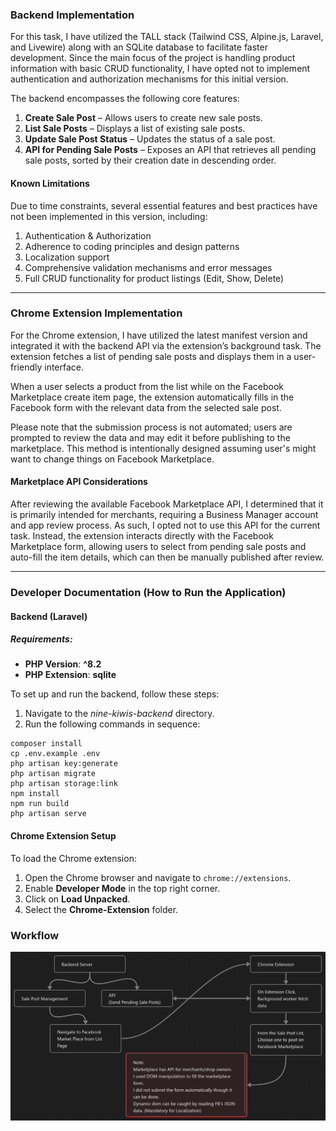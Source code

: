 ### Backend Implementation

For this task, I have utilized the TALL stack (Tailwind CSS, Alpine.js, Laravel, and Livewire) along with an SQLite database to facilitate faster development. Since the main focus of the project is handling product information with basic CRUD functionality, I have opted not to implement authentication and authorization mechanisms for this initial version.

The backend encompasses the following core features:

1. **Create Sale Post** – Allows users to create new sale posts.
2. **List Sale Posts** – Displays a list of existing sale posts.
3. **Update Sale Post Status** – Updates the status of a sale post.
4. **API for Pending Sale Posts** – Exposes an API that retrieves all pending sale posts, sorted by their creation date in descending order.

#### Known Limitations

Due to time constraints, several essential features and best practices have not been implemented in this version, including:

1. Authentication & Authorization
2. Adherence to coding principles and design patterns
3. Localization support
4. Comprehensive validation mechanisms and error messages
5. Full CRUD functionality for product listings (Edit, Show, Delete)

---

### Chrome Extension Implementation

For the Chrome extension, I have utilized the latest manifest version and integrated it with the backend API via the extension’s background task. The extension fetches a list of pending sale posts and displays them in a user-friendly interface. 

When a user selects a product from the list while on the Facebook Marketplace create item page, the extension automatically fills in the Facebook form with the relevant data from the selected sale post.

Please note that the submission process is not automated; users are prompted to review the data and may edit it before publishing to the marketplace. This method is intentionally designed assuming user's might want to change things on Facebook Marketplace.

#### Marketplace API Considerations

After reviewing the available Facebook Marketplace API, I determined that it is primarily intended for merchants, requiring a Business Manager account and app review process. As such, I opted not to use this API for the current task. Instead, the extension interacts directly with the Facebook Marketplace form, allowing users to select from pending sale posts and auto-fill the item details, which can then be manually published after review.

---
### Developer Documentation (How to Run the Application)

#### Backend (Laravel)

##### Requirements:

- **PHP Version**: **^8.2**
- **PHP Extension**: **sqlite**

To set up and run the backend, follow these steps:

1. Navigate to the _nine-kiwis-backend_ directory.
2. Run the following commands in sequence:

```
composer install
cp .env.example .env
php artisan key:generate
php artisan migrate
php artisan storage:link
npm install
npm run build
php artisan serve
```
#### Chrome Extension Setup

To load the Chrome extension:

1. Open the Chrome browser and navigate to `chrome://extensions`.
2. Enable **Developer Mode** in the top right corner.
3. Click on **Load Unpacked**.
4. Select the **Chrome-Extension** folder.

### Workflow
![Description of image](Nine%20Kiwis%20Workflow.png)
